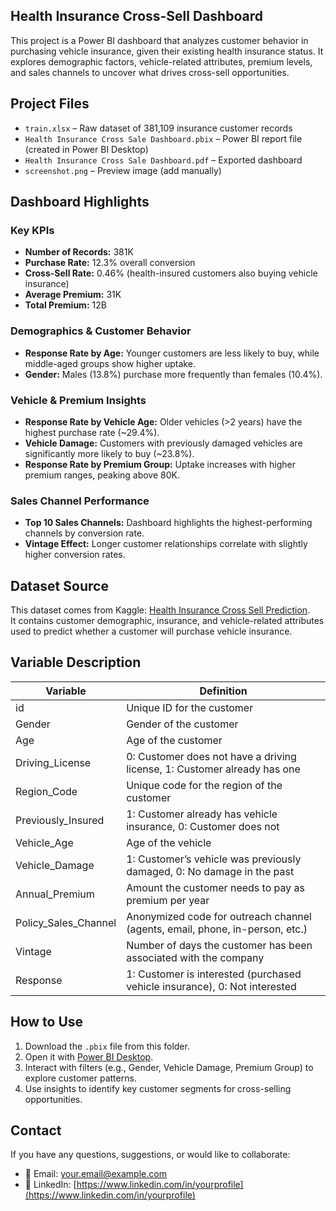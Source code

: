 ## Health Insurance Cross-Sell Dashboard

This project is a Power BI dashboard that analyzes customer behavior in purchasing vehicle insurance, given their existing health insurance status. It explores demographic factors, vehicle-related attributes, premium levels, and sales channels to uncover what drives cross-sell opportunities.

## Project Files

- `train.xlsx` – Raw dataset of 381,109 insurance customer records
- `Health Insurance Cross Sale Dashboard.pbix` – Power BI report file (created in Power BI Desktop)
- `Health Insurance Cross Sale Dashboard.pdf` – Exported dashboard
- `screenshot.png` – Preview image (add manually)

## Dashboard Highlights

### Key KPIs
- **Number of Records:** 381K
- **Purchase Rate:** 12.3% overall conversion
- **Cross-Sell Rate:** 0.46% (health-insured customers also buying vehicle insurance)
- **Average Premium:** 31K
- **Total Premium:** 12B

### Demographics & Customer Behavior
- **Response Rate by Age:** Younger customers are less likely to buy, while middle-aged groups show higher uptake.
- **Gender:** Males (13.8%) purchase more frequently than females (10.4%).

### Vehicle & Premium Insights
- **Response Rate by Vehicle Age:** Older vehicles (>2 years) have the highest purchase rate (~29.4%).
- **Vehicle Damage:** Customers with previously damaged vehicles are significantly more likely to buy (~23.8%).
- **Response Rate by Premium Group:** Uptake increases with higher premium ranges, peaking above 80K.

### Sales Channel Performance
- **Top 10 Sales Channels:** Dashboard highlights the highest-performing channels by conversion rate.
- **Vintage Effect:** Longer customer relationships correlate with slightly higher conversion rates.

## Dataset Source

This dataset comes from Kaggle: [Health Insurance Cross Sell Prediction](https://www.kaggle.com/datasets/anmolkumar/health-insurance-cross-sell-prediction).  
It contains customer demographic, insurance, and vehicle-related attributes used to predict whether a customer will purchase vehicle insurance.

## Variable Description

| Variable              | Definition                                                                 |
|-----------------------|----------------------------------------------------------------------------|
| id                    | Unique ID for the customer                                                |
| Gender                | Gender of the customer                                                    |
| Age                   | Age of the customer                                                       |
| Driving_License       | 0: Customer does not have a driving license, 1: Customer already has one   |
| Region_Code           | Unique code for the region of the customer                                |
| Previously_Insured    | 1: Customer already has vehicle insurance, 0: Customer does not           |
| Vehicle_Age           | Age of the vehicle                                                        |
| Vehicle_Damage        | 1: Customer’s vehicle was previously damaged, 0: No damage in the past    |
| Annual_Premium        | Amount the customer needs to pay as premium per year                      |
| Policy_Sales_Channel  | Anonymized code for outreach channel (agents, email, phone, in-person, etc.) |
| Vintage               | Number of days the customer has been associated with the company          |
| Response              | 1: Customer is interested (purchased vehicle insurance), 0: Not interested |


## How to Use

1. Download the `.pbix` file from this folder.
2. Open it with [Power BI Desktop](https://powerbi.microsoft.com/desktop/).
3. Interact with filters (e.g., Gender, Vehicle Damage, Premium Group) to explore customer patterns.
4. Use insights to identify key customer segments for cross-selling opportunities.

## Contact

If you have any questions, suggestions, or would like to collaborate:

- 📧 Email: [your.email@example.com](mailto:your.email@example.com)  
- 💼 LinkedIn: [https://www.linkedin.com/in/yourprofile](https://www.linkedin.com/in/yourprofile)  
